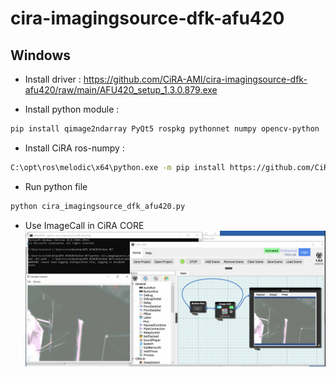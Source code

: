 # cira-imagingsource-dfk-afu420

## Windows
- Install driver : https://github.com/CiRA-AMI/cira-imagingsource-dfk-afu420/raw/main/AFU420_setup_1.3.0.879.exe
  
- Install python module : 
```bash
pip install qimage2ndarray PyQt5 rospkg pythonnet numpy opencv-python
```

- Install CiRA ros-numpy : 
```bash
C:\opt\ros\melodic\x64\python.exe -m pip install https://github.com/CiRA-AMI/cira_ros_numpy/archive/refs/heads/master.zip 
```

- Run python file
```bash
python cira_imagingsource_dfk_afu420.py
```

- Use ImageCall in CiRA CORE
![image_call](https://github.com/CiRA-AMI/cira-imagingsource-dfk-afu420/blob/main/imagecall.jpg?raw=true?inline=false)
